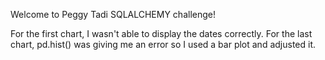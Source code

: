 Welcome to Peggy Tadi SQLALCHEMY challenge!

For the first chart, I wasn't able to display the dates correctly.
For the last chart, pd.hist() was giving me an error so I used a bar plot and adjusted it.
